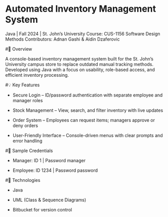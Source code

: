 # Automated Inventory Management System
Java | Fall 2024 | St. John’s University
Course: CUS-1156 Software Design Methods
Contributors: Adnan Gashi & Aidin Dzaferovic

#📌 Overview

A console-based inventory management system built for the St. John’s University campus store to replace outdated manual tracking methods. Developed using Java with a focus on usability, role-based access, and efficient inventory processing.

#💡 Key Features

- Secure Login – ID/password authentication with separate employee and manager roles

- Stock Management – View, search, and filter inventory with live updates

- Order System – Employees can request items; managers approve or deny orders

- User-Friendly Interface – Console-driven menus with clear prompts and error handling

#🔐 Sample Credentials

- Manager: ID 1 | Password manager

- Employee: ID 1234 | Password password

#🧰 Technologies

- Java

- UML (Class & Sequence Diagrams)

- Bitbucket for version control


